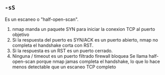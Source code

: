 ## `-sS`
Es un escaneo o "half-open-scan". 
1. nmap manda un paquete SYN para iniciar la conexion TCP al puerto objetivo
2. Si la respuesta del puerto es SYN/ACK es un puerto abierto, nmap no completa el handshake corta con RST.
3. Si la respuesta es un RST es un puerto cerrado.
4. Ninguna / timeout es un puerto filtrado firewall bloquea
Se llama half-open-scan porque nmap jamas completa el handshake, lo que lo hace menos detectable que un escaneo TCP completo